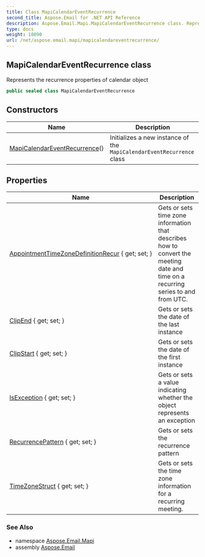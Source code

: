 ```yaml
---
title: Class MapiCalendarEventRecurrence
second_title: Aspose.Email for .NET API Reference
description: Aspose.Email.Mapi.MapiCalendarEventRecurrence class. Represents the recurrence properties of calendar object
type: docs
weight: 18090
url: /net/aspose.email.mapi/mapicalendareventrecurrence/
---
```

## MapiCalendarEventRecurrence class

Represents the recurrence properties of calendar object

```csharp
public sealed class MapiCalendarEventRecurrence
```

## Constructors

| Name | Description |
| --- | --- |
| [MapiCalendarEventRecurrence](mapicalendareventrecurrence/)() | Initializes a new instance of the `MapiCalendarEventRecurrence` class |

## Properties

| Name | Description |
| --- | --- |
| [AppointmentTimeZoneDefinitionRecur](../../aspose.email.mapi/mapicalendareventrecurrence/appointmenttimezonedefinitionrecur/) { get; set; } | Gets or sets time zone information that describes how to convert the meeting date and time on a recurring series to and from UTC. |
| [ClipEnd](../../aspose.email.mapi/mapicalendareventrecurrence/clipend/) { get; set; } | Gets or sets the date of the last instance |
| [ClipStart](../../aspose.email.mapi/mapicalendareventrecurrence/clipstart/) { get; set; } | Gets or sets the date of the first instance |
| [IsException](../../aspose.email.mapi/mapicalendareventrecurrence/isexception/) { get; set; } | Gets or sets a value indicating whether the object represents an exception |
| [RecurrencePattern](../../aspose.email.mapi/mapicalendareventrecurrence/recurrencepattern/) { get; set; } | Gets or sets the recurrence pattern |
| [TimeZoneStruct](../../aspose.email.mapi/mapicalendareventrecurrence/timezonestruct/) { get; set; } | Gets or sets the time zone information for a recurring meeting. |

### See Also

* namespace [Aspose.Email.Mapi](../../aspose.email.mapi/)
* assembly [Aspose.Email](../../)


